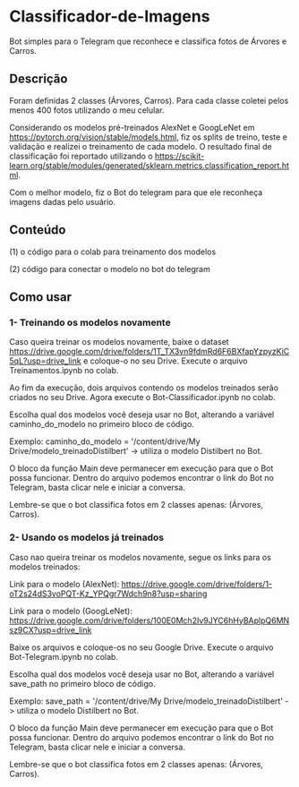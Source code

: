 # Classificador-de-Imagens
Bot simples para o Telegram que reconhece e classifica fotos de Árvores e Carros.
## Descrição
Foram definidas 2 classes (Árvores, Carros). Para cada classe coletei pelos menos 400 fotos utilizando o meu celular. 

Considerando os modelos pré-treinados AlexNet e GoogLeNet em https://pytorch.org/vision/stable/models.html, fiz os splits de treino, teste e validação e realizei o treinamento de cada modelo. O resultado final de classificação foi reportado utilizando o https://scikit-learn.org/stable/modules/generated/sklearn.metrics.classification_report.html.

Com o melhor modelo, fiz o Bot do telegram para que ele reconheça imagens dadas pelo usuário.
## Conteúdo

(1) o código para o colab para treinamento dos modelos 

(2) código para conectar o modelo no bot do telegram 
## Como usar
### 1- Treinando os modelos novamente
Caso queira treinar os modelos novamente, baixe o dataset https://drive.google.com/drive/folders/1T_TX3vn9fdmRd6F6BXfapYzpyzKiC5qL?usp=drive_link  e coloque-o no seu Drive. Execute o arquivo Treinamentos.ipynb no colab. 

Ao fim da execução, dois arquivos contendo os modelos treinados serão criados no seu Drive. Agora execute o Bot-Classificador.ipynb no colab. 

Escolha qual dos modelos você deseja usar no Bot, alterando a variável caminho_do_modelo no primeiro bloco de código.

Exemplo: caminho_do_modelo = '/content/drive/My Drive/modelo_treinadoDistilbert' -> utiliza o modelo Distilbert no Bot.

O bloco da função Main deve permanecer em execução para que o Bot possa funcionar.  Dentro do arquivo podemos encontrar o link do Bot no Telegram, basta clicar nele e iniciar a conversa. 

Lembre-se que o bot classifica fotos em 2 classes apenas: (Árvores, Carros).

### 2- Usando os modelos já treinados
Caso nao queira treinar os modelos novamente, segue os links para os modelos treinados:

Link para o modelo (AlexNet): https://drive.google.com/drive/folders/1-oT2s24dS3voPQT-Kz_YPQgr7Wdch9n8?usp=sharing

Link para o modelo (GoogLeNet): https://drive.google.com/drive/folders/100E0Mch2Iv9JYC6hHyBAplpQ6MNsz9CX?usp=drive_link

Baixe os arquivos e coloque-os no seu Google Drive. Execute o arquivo Bot-Telegram.ipynb no colab. 

Escolha qual dos modelos você deseja usar no Bot, alterando a variável save_path no primeiro bloco de código.

Exemplo: save_path = '/content/drive/My Drive/modelo_treinadoDistilbert' -> utiliza o modelo Distilbert no Bot.

O bloco da função Main deve permanecer em execução para que o Bot possa funcionar.  Dentro do arquivo podemos encontrar o link do Bot no Telegram, basta clicar nele e iniciar a conversa. 

Lembre-se que o bot classifica fotos em 2 classes apenas: (Árvores, Carros).
